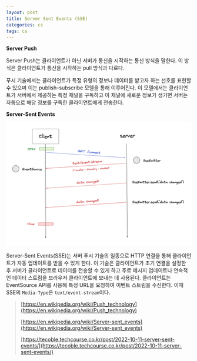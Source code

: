 ```yaml
---
layout: post
title: Server Sent Events (SSE)
categories: cs
tags: cs
---
```


**Server Push**

Server Push는 클라이언트가 아닌 서버가 통신을 시작하는 통신 방식을 말한다. 이 방식은 클라이언트가 통신을 시작하는 pull 방식과 다르다.

푸시 기술에서는 클라이언트가 특정 유형의 정보나 데이터를 받고자 하는 선호를 표현할 수 있으며 이는 publish–subscribe 모델을 통해 이루어진다. 이 모델에서는 클라이언트가 서버에서 제공하는 특정 채널을 구독하고 이 채널에 새로운 정보가 생기면 서버는 자동으로 해당 정보를 구독한 클라이언트에게 전송한다.

**Server-Sent Events**

<p align="center">
    <img src="/assets/postImages/ServerSentEventsSse/sse.png" width="650">
</p>

Server-Sent Events(SSE)는 서버 푸시 기술의 일종으로 HTTP 연결을 통해 클라이언트가 자동 업데이트를 받을 수 있게 한다. 이 기술은 클라이언트가 초기 연결을 설정한 후 서버가 클라이언트로 데이터를 전송할 수 있게 하고 주로 메시지 업데이트나 연속적인 데이터 스트림을 브라우저 클라이언트에 보내는 데 사용된다. 클라이언트는 EventSource API를 사용해 특정 URL을 요청하여 이벤트 스트림을 수신한다. 이때 SSE의 `Media-Type`은 `text/event-stream`이다.

> [https://en.wikipedia.org/wiki/Push_technology](https://en.wikipedia.org/wiki/Push_technology)
> 
> [https://en.wikipedia.org/wiki/Server-sent_events](https://en.wikipedia.org/wiki/Server-sent_events)
>
> [https://tecoble.techcourse.co.kr/post/2022-10-11-server-sent-events/](https://tecoble.techcourse.co.kr/post/2022-10-11-server-sent-events/)